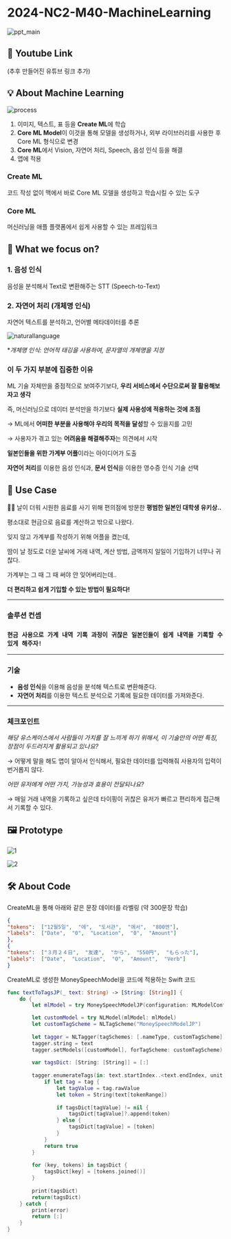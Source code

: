 # 2024-NC2-M40-MachineLearning
![ppt_main](https://github.com/DeveloperAcademy-POSTECH/2024-NC2-A40-MachineLearning/assets/30366858/b198eb7b-abb2-466c-80f3-1460b232e992)

## 🎥 Youtube Link
(추후 만들어진 유튜브 링크 추가)

## 💡 About Machine Learning
![process](https://github.com/DeveloperAcademy-POSTECH/2024-NC2-A40-MachineLearning/assets/30366858/504b807c-0d9f-408a-8dd9-3e8ebd5e57ee)


1. 이미지, 텍스트, 표 등을 **Create ML**에 학습
2. **Core ML Model**이 이것을 통해 모델을 생성하거나, 외부 라이브러리를 사용한 후 Core ML 형식으로 변경
3. **Core ML**에서 Vision, 자연어 처리, Speech, 음성 인식 등을 해결
4. 앱에 적용

### Create ML

코드 작성 없이 맥에서 바로 Core ML 모델을 생성하고 학습시킬 수 있는 도구

### Core ML

머신러닝을 애플 플랫폼에서 쉽게 사용할 수 있는 프레임워크

## 🎯 What we focus on?

### 1. 음성 인식

음성을 분석해서 Text로 변환해주는 STT (Speech-to-Text)

### 2. 자연어 처리 (개체명 인식)

자연어 텍스트를 분석하고, 언어별 메타데이터를 추론

![naturallanguage](https://github.com/DeveloperAcademy-POSTECH/2024-NC2-A40-MachineLearning/assets/30366858/2def2698-ffac-4a44-a057-537fed2c0bea)

**개체명 인식: 언어적 태깅을 사용하여, 문자열의 개체명을 지정*

### 이 두 가지 부분에 집중한 이유

ML 기술 자체만을 중점적으로 보여주기보다, **우리 서비스에서 수단으로써 잘 활용해보자고 생각**

즉, 머신러닝으로 데이터 분석만을 하기보다 **실제 사용성에 적용하는 것에 초점**

→ ML에서 **어떠한 부분을 사용해야 우리의 목적을 달성**할 수 있을지를 고민

→ 사용자가 겪고 있는 **어려움을 해결해주자**는 의견에서 시작

**일본인들을 위한 가계부 어플**이라는 아이디어가 도출

**자연어 처리**를 이용한 음성 인식과, **문서 인식**을 이용한 영수증 인식 기술 선택


## 💼 Use Case
💁‍♀️ 날이 더워 시원한 음료를 사기 위해 편의점에 방문한 **평범한 일본인 대학생 유키상..**

평소대로 현금으로 음료를 계산하고 밖으로 나왔다. 

잊지 않고 가계부를 작성하기 위해 어플을 켰는데, 

땀이 날 정도로 더운 날씨에 거래 내역, 계산 방법, 금액까지 일일이 기입하기 너무나 귀찮다. 

가계부는 그 때 그 때 써야 안 잊어버리는데.. 

**더 편리하고 쉽게 기입할 수 있는 방법이 필요하다!**

---

### 솔루션 컨셉

### **`현금 사용으로 가계 내역 기록 과정이 귀찮은 일본인들이 쉽게 내역을 기록할 수 있게 해주자!`**

---

### 기술

- **음성 인식**을 이용해 음성을 분석해 텍스트로 변환해준다.
- **자연어 처리**를 이용한 텍스트 분석으로 기록에 필요한 데이터를 가져와준다.

---

### 체크포인트

*해당 유스케이스에서 사람들이 가치를 잘 느끼게 하기 위해서, 이 기술만의 어떤 특징, 장점이 두드러지게 활용되고 있나요?*

→ 어떻게 말을 해도 앱이 알아서 인식해서, 필요한 데이터를 입력해줘 사용자의 입력이 번거롭지 않다.

*어떤 유저에게 어떤 가치, 가능성과 효용이 전달되나요?*

→ 매일 거래 내역을 기록하고 싶은데 타이핑이 귀찮은 유저가 빠르고 편리하게 접근해서 기록할 수 있다.

## 🖼️ Prototype
![1](https://github.com/DeveloperAcademy-POSTECH/2024-NC2-A40-MachineLearning/assets/30366858/e383a2b5-327b-4ebb-b93d-9585fd1818bf)

![2](https://github.com/DeveloperAcademy-POSTECH/2024-NC2-A40-MachineLearning/assets/30366858/5980924c-9533-4b68-b7db-e8ff7cc5e92b)

## 🛠️ About Code
CreateML을 통해 아래와 같은 문장 데이터를 라벨링 (약 300문장 학습)
```json
{
"tokens":  ["12월5일",  "에",  "도서관",  "에서",  "800엔"],
"labels":  ["Date",  "0",  "Location",  "0",  "Amount"]
},
{
"tokens":  ["３月２４日",  "友達",  "から",  "550円",  "もらった"],
"labels":  ["Date",  "Location",  "O",  "Amount",  "Verb"]
}
```

CreateML로 생성한 MoneySpeechModel을 코드에 적용하는 Swift 코드
```swift
func textToTagsJP(_ text: String) -> [String: [String]] {
    do {
        let mlModel = try MoneySpeechModelJP(configuration: MLModelConfiguration()).model

        let customModel = try NLModel(mlModel: mlModel)
        let customTagScheme = NLTagScheme("MoneySpeechModelJP")
        
        let tagger = NLTagger(tagSchemes: [.nameType, customTagScheme])
        tagger.string = text
        tagger.setModels([customModel], forTagScheme: customTagScheme)
        
        var tagsDict: [String: [String]] = [:]
        
        tagger.enumerateTags(in: text.startIndex..<text.endIndex, unit: .word, scheme: customTagScheme, options: .omitWhitespace) { tag, tokenRange in
            if let tag = tag {
                let tagValue = tag.rawValue
                let token = String(text[tokenRange])
                
                if tagsDict[tagValue] != nil {
                    tagsDict[tagValue]?.append(token)
                } else {
                    tagsDict[tagValue] = [token]
                }
            }
            return true
        }
        
        for (key, tokens) in tagsDict {
            tagsDict[key] = [tokens.joined()]
        }
        
        print(tagsDict)
        return(tagsDict)
    } catch {
        print(error)
        return [:]
    }
}
```
